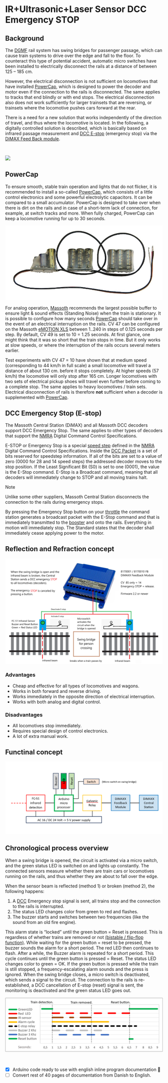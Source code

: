 # IR+Ultrasonic+Laser Sensor DCC Emergency STOP

## Background
The [DGMF](https://danskgmodelforening.dk/) rail system has swing bridges for passenger passage, which can cause train systems to drive over the edge and fall to the floor. To counteract this type of potential accident, automatic micro switches have been installed to electrically disconnect the rails at a distance of between 125 – 185 cm.

However, the electrical disconnection is not sufficient on locomotives that have installed [PowerCap](/image/Massoth-PowerCap-micro.jpg), which is designed to power the decoder and motor even if the connection to the rails is disconnected. The same applies to tracks that end blindly or with end stops. The electrical disconnection also does not work sufficiently for larger trainsets that are reversing, or trainsets where the locomotive pushes cars forward at the rear.

There is a need for a new solution that works independently of the direction of travel, and thus where the locomotive is located. In the following, a digitally controlled solution is described, which is basically based on infrared passage measurement and [DCC E-stop](https://dccwiki.com/E-Stop) (emergency stop) via the [DiMAX Feed Back module](/image/Massoth-8170010-Dimax-FB-Feedback-module.jpg).

<br/>

![](/image/Swing%20bridge%20open%20and%20close.png)

## PowerCap
To ensure smooth, stable train operation and lights that do not flicker, it is recommended to install a so-called [PowerCap](/image/Massoth-PowerCap-micro.jpg), which consists of a little control electronics and some powerful electrolytic capacitors. It can be compared to a small accumulator. PowerCap is designed to take over when there is dirt on the rails and in case of a short-term lack of connection, for example, at switch tracks and more. When fully charged, PowerCap can keep a locomotive running for up to 30 seconds.

![](/image/Massoth-PowerCap-micro.jpg)

For analog operation, [Massoth](https://www.massoth.de/en/) recommends the largest possible buffer to ensure light & sound effects (Standing Noise) when the train is stationary.
It is possible to configure how many seconds  [PowerCap](/image/Massoth-PowerCap-micro.jpg) should take over in the event of an electrical interruption on the rails. CV 47 can be configured on the Massoth [eMOTION XLS](/image/massoth-emotion-xls-sound-decoder.jpg) between 1..240 in steps of 0.125 seconds per step. By default, CV 49 is set to 10 = 1.25 seconds. At first glance, one might think that it was so short that the train stops in time. But it only works at slow speeds, or where the interruption of the rails occurs several meters earlier.

Test experiments with CV 47 = 10 have shown that at medium speed (corresponding to 44 km/h in full scale) a small locomotive will travel a distance of about 130 cm. before it stops completely. At higher speeds (57 km/h) the locomotive will only stop after 165 cm. Longer locomotives with two sets of electrical pickup shoes will travel even further before coming to a complete stop. The same applies to heavy locomotives / train sets. Electrical disconnection of rails is therefore **not** sufficient when a decoder is supplemented with [PowerCap](/image/Massoth-PowerCap-micro.jpg).

## DCC Emergency Stop (E-stop)
The Massoth Central Station (DiMAX) and all Massoth DCC decoders support DCC Emergency Stop. The same applies to other types of decoders that support the [NMRA](https://dccwiki.com/NMRA) Digital Command Control Specifications.

E-STOP or Emergency Stop is a special [speed step](https://dccwiki.com/Speed_Steps) defined in the [NMRA](https://dccwiki.com/NMRA) Digital Command Control Specifications. Inside the [DCC Packet](https://dccwiki.com/Digital_Packet) is a set of bits reserved for speedstep information. If all of the bits are set to a value of zero (0000 for 28 and 14 speed steps) the addressed decoder moves to the stop position.
If the Least Significant Bit (S0) is set to one (0001), the value is the E-Stop command. E-Stop is a Broadcast command, meaning that all decoders will immediately change to STOP and all moving trains halt.

> [!NOTE]
Unlike some other suppliers, Massoth Central Station disconnects the connection to the rails during emergency stops.

By pressing the Emergency Stop button on your [throttle](https://dccwiki.com/Throttle) the command station generates a broadcast packet with the E-Stop command and that is immediately transmitted to the [booster](https://dccwiki.com/Booster) and onto the rails. Everything in motion will immediately stop. The Standard states that the decoder shall immediately cease applying power to the motor.

## Reflection and Refraction concept
![](/image/Infrared%20break%20beam%20solution.png)

### Advantages 
* Cheap and effective for all types of locomotives and wagons.
* Works in both forward and reverse driving.
* Works immediately in the opposite direction of electrical interruption.
* Works with both analog and digital control. 

### Disadvantages
* All locomotives stop immediately.
* Requires special design of control electronics.
* A lot of extra manual work.

## Functinal concept

![](/image/Functional%20concept.png)


## Chronological process overview
When a swing bridge is opened, the circuit is activated via a micro switch, and the green status LED is switched on and lights up constantly. The connected sensors measure whether there are train cars or locomotives running on the rails, and thus whether they are about to fall over the edge.

When the sensor beam is reflected (method 1) or broken (method 2), the following happens:
1. A [DCC](https://en.wikipedia.org/wiki/Digital_Command_Control) Emergency stop signal is sent, all trains stop and the connection to the rails is interrupted.
2. The status LED changes color from green to red and flashes.
3. The buzzer starts and switches between two frequencies (like the sound from an old fire engine).

This alarm state is “locked” until the green button = Reset is pressed. This is regardless of whether trains are removed or not [(bistable / flip-flop function)](https://en.wikipedia.org/wiki/Flip-flop_(electronics)). While waiting for the green button = reset to be pressed, the buzzer sounds the alarm for a short period. The red LED then continues to flash. After a while, the Buzzer alarm is repeated for a short period. This cycle continues until the green button is pressed = Reset. The status LED changes color to green = OK. If the green button is pressed while the train is still stopped, a frequency-escalating alarm sounds and the press is ignored. When the swing bridge closes, a micro switch is deactivated, which sends a signal to the circuit. The connection to the rails is re-established, a DCC cancellation of E-stop (reset) signal is sent, the monitoring is deactivated and the green status LED goes out.

![](/image/Chronological%20Process%20Overview.png)

<br/>

- [X] Arduino code ready to use with english inline program documentation :tada:
- [ ] Convert rest of 40 pages of documentation from Danish to English. 
